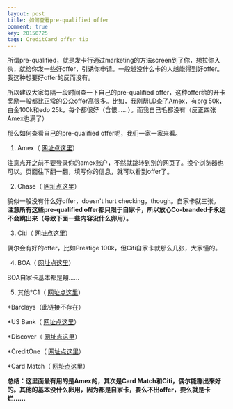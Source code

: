 ```yaml
---
layout: post
title: 如何查看pre-qualified offer
comment: true
key: 20150725
tags: CreditCard offer tip
---
```


所谓pre-qualified，就是发卡行通过marketing的方法screen到了你，想拉你入伙，就给你发一些好offer，引诱你申请。一般越没什么卡的人越能得到好offer。我这种想要好offer的反而没有。

所以建议大家每隔一段时间查一下自己的pre-qualified offer，这种offer给的开卡奖励一般都比正常的公众offer高很多。比如，我刚帮LD查了Amex，有prg 50k，白金100k和edp 25k，每个都很好（含恨……）。而我自己毛都没有（反正四张Amex也满了）

那么如何查看自己的pre-qualified offer呢，我们一家一家来看。

1. Amex（
[网址点这里](https://www304.americanexpress.com/credit-card/tools/25330?linknav=us-CCSG-ProspectNav-SpecialOffers&s_tnt=64023:1:0#!view-your-special-offers)）

注意点开之前不要登录你的amex账户，不然就跳转到别的网页了。换个浏览器也可以。页面往下翻一翻，填写你的信息，就可以看到offer了。

2. Chase（
[网址点这里](https://creditcards.chase.com/prequalified-offers)）

貌似一般没有什么好offer，doesn't hurt checking，though。自家卡就三张。
**注意所有这些pre-qualified offer都只限于自家卡，所以放心Co-branded卡永远不会跳出来（导致下面一些内容没什么卵用）。**


3. Citi（
[网址点这里](https://www.citicards.com/cards/credit/application/flow.action?isInvitation=)）

偶尔会有好的offer，比如Prestige 100k，但Citi自家卡就那么几张，大家懂的。

4. BOA（
[网址点这里](https://secure.bankofamerica.com/login/eclo/entry/findCustomizedOffer.go)）

BOA自家卡基本都是翔……

5. 其他*C1（
[网址点这里](https://findmycard.capitalone.com/en/PageVersions/LandingPages/LP_UNS_QUICK_RWD_V01.aspx)）

	
*Barclays（此链接不存在）

	
*US Bank（
[网址点这里](https://www.usbank.com/credit-cards/get-your-recommended-card-offers.html)）

	
*Discover（
[网址点这里](https://www.discovercard.com/application/fmo?execution=e1s1)）

	
*CreditOne（
[网址点这里](https://prequal.creditonebank.com/?C1BSourceID=C1B1&C1BDescriptorID=L00&C1BSpecificationID=)）

	
*Card Match（
[网址点这里](https://www.creditcards.com/cardmatch/)）

**总结：这里面最有用的是Amex的，其次是Card Match和Citi，偶尔能蹦出来好的。其他的基本没什么卵用，因为都是自家卡，要么不出offer，要么就是卡烂……**
